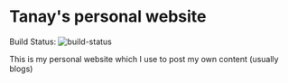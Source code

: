 Tanay's personal website
========================

Build Status: ![build-status](https://travis-ci.org/tanayseven/personal_website.svg?branch=master)

This is my personal website which I use to post my own content (usually blogs)
